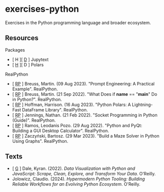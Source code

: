 # exercises-python
Exercises in the Python programming language and broader ecosystem.

## Resources

Packages
* [ H ][ [D](https://jupytext.readthedocs.io/en/latest/) ] Jupytext
* [ [H](https://www.pola.rs/) ][ D ] Polars

RealPython
* [ [RP](https://realpython.com/practical-prompt-engineering/) ] Breuss, Martin. (09 Aug 2023). "Prompt Engineering: A Practical Example". RealPython.
* [ [RP](https://realpython.com/if-name-main-python/) ] Breuss, Martin. (21 Sep 2022). "What Does if __name__ == "__main__" Do in Python?". RealPython.
* [ [RP](https://realpython.com/polars-python/) ] Hoffman, Harrison. (16 Aug 2023). "Python Polars: A Lightning-Fast DataFrame Library". RealPython.
* [ [RP](https://realpython.com/python-sockets/) ] Jennings, Nathan. (21 Feb 2022). "Socket Programming in Python (Guide)". RealPython.
* [ [RP](https://realpython.com/python-pyqt-gui-calculator/) ] Ramos, Leodanis Pozo. (29 Aug 2022). "Python and PyQt: Building a GUI Desktop Calculator". RealPython.
* [ [RP](https://realpython.com/python-maze-solver/) ] Zaczyński, Bartosz. (29 Mar 2023). "Build a Maze Solver in Python Using Graphs". RealPython.

## Texts

* [ [G](https://github.com/Kyrand/dataviz-with-python-and-js-ed-2) ] Dale, Kyran. (2022). _Data Visualization with Python and JavaScript: Scrape, Clean, Explore, and Transform Your Data_. O'Reilly.
* Jolowicz, Claudio. (2024). _Hypermodern Python Tooling: Building Reliable Workflows for an Evolving Python Ecosystem_. O'Reilly.